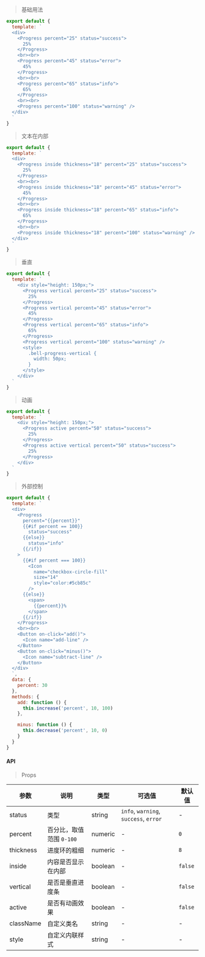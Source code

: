> 基础用法

```js
export default {
  template: `
  <div>
    <Progress percent="25" status="success">
      25%
    </Progress>
    <br><br>
    <Progress percent="45" status="error">
      45%
    </Progress>
    <br><br>
    <Progress percent="65" status="info">
      65%
    </Progress>
    <br><br>
    <Progress percent="100" status="warning" />
  </div>
  `
}
```

> 文本在内部

```js
export default {
  template: `
  <div>
    <Progress inside thickness="18" percent="25" status="success">
      25%
    </Progress>
    <br><br>
    <Progress inside thickness="18" percent="45" status="error">
      45%
    </Progress>
    <br><br>
    <Progress inside thickness="18" percent="65" status="info">
      65%
    </Progress>
    <br><br>
    <Progress inside thickness="18" percent="100" status="warning" />
  </div>
  `
}
```

> 垂直

```js
export default {
  template: `
    <div style="height: 150px;">
      <Progress vertical percent="25" status="success">
        25%
      </Progress>
      <Progress vertical percent="45" status="error">
        45%
      </Progress>
      <Progress vertical percent="65" status="info">
        65%
      </Progress>
      <Progress vertical percent="100" status="warning" />
      <style>
        .bell-progress-vertical {
          width: 50px;
        }
      </style>
    </div>
  `
}
```

> 动画

```js
export default {
  template: `
    <div style="height: 150px;">
      <Progress active percent="50" status="success">
        25%
      </Progress>
      <Progress active vertical percent="50" status="success">
        25%
      </Progress>
    </div>
  `
}
```

> 外部控制

```js
export default {
  template: `
  <div>
    <Progress
      percent="{{percent}}"
      {{#if percent == 100}}
        status="success"
      {{else}}
        status="info"
      {{/if}}
    >
      {{#if percent === 100}}
        <Icon
          name="checkbox-circle-fill"
          size="14"
          style="color:#5cb85c"
        />
      {{else}}
        <span>
          {{percent}}%
        </span>
      {{/if}}
    </Progress>
    <br><br>
    <Button on-click="add()">
      <Icon name="add-line" />
    </Button>
    <Button on-click="minus()">
      <Icon name="subtract-line" />
    </Button>
  </div>
  `,
  data: {
    percent: 30
  },
  methods: {
    add: function () {
      this.increase('percent', 10, 100)
    },

    minus: function () {
      this.decrease('percent', 10, 0)
    }
  }
}
```

#### API

> Props

参数 | 说明 | 类型 | 可选值 | 默认值
---|---|---|---|---
status | 类型 | string | `info`, `warning`, `success`, `error` | -
percent | 百分比，取值范围 `0-100` | numeric | - | `0`
thickness | 进度环的粗细 | numeric | - | `8`
inside | 内容是否显示在内部 | boolean | - | `false`
vertical | 是否是垂直进度条 | boolean | - | `false`
active | 是否有动画效果 | boolean | - | `false`
className | 自定义类名 | string | - | -
style | 自定义内联样式 | string | - | -
